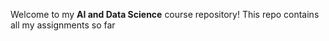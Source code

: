 Welcome to my **AI and Data Science** course repository!
This repo contains all my assignments so far
